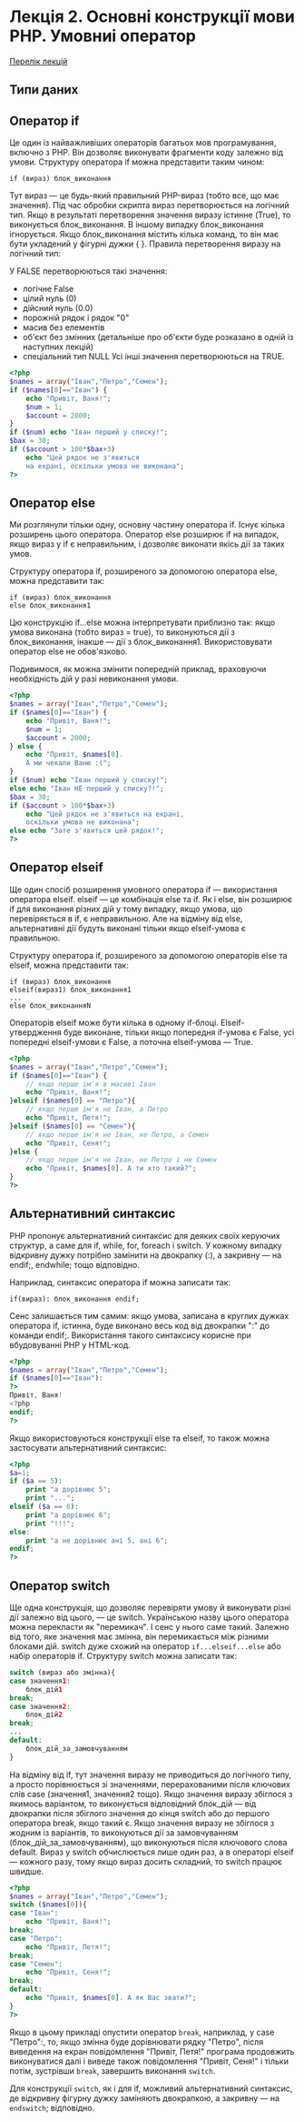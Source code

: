 # Лекція 2. Основні конструкції мови РНР. Умовниі оператор

[Перелік лекцій](../README.md)

## Типи даних




## Оператор if
Це один із найважливіших операторів багатьох мов програмування, включно з PHP. Він дозволяє виконувати фрагменти коду залежно від умови. Структуру оператора if можна представити таким чином:

```
if (вираз) блок_виконання
```

Тут вираз — це будь-який правильний PHP-вираз (тобто все, що має значення). Під час обробки скрипта вираз перетворюється на логічний тип. Якщо в результаті перетворення значення виразу істинне (True), то виконується блок_виконання. В іншому випадку блок_виконання ігнорується. Якщо блок_виконання містить кілька команд, то він має бути укладений у фігурні дужки { }.
Правила перетворення виразу на логічний тип:

У FALSE перетворюються такі значення:
- логічне False
- цілий нуль (0)
- дійсний нуль (0.0)
- порожній рядок і рядок "0"
- масив без елементів
- об'єкт без змінних (детальніше про об'єкти буде розказано в одній із наступних лекцій)
- спеціальний тип NULL
Усі інші значення перетворюються на TRUE.

```php
<?php  
$names = array("Іван","Петро","Семен");  
if ($names[0]=="Іван") {  
    echo "Привіт, Ваня!";  
    $num = 1;  
    $account = 2000;  
}  
if ($num) echo "Іван перший у списку!";  
$bax = 30;  
if ($account > 100*$bax+3)  
    echo "Цей рядок не з'явиться  
    на екрані, оскільки умова не виконана";  
?>
```

## Оператор else
Ми розглянули тільки одну, основну частину оператора if. Існує кілька розширень цього оператора. Оператор else розширює if на випадок, якщо вираз у if є неправильним, і дозволяє виконати якісь дії за таких умов.

Структуру оператора if, розширеного за допомогою оператора else, можна представити так:

```
if (вираз) блок_виконання
else блок_виконання1
```

Цю конструкцію if...else можна інтерпретувати приблизно так: якщо умова виконана (тобто вираз = true), то виконуються дії з блок_виконання, інакше — дії з блок_виконання1. Використовувати оператор else не обов'язково.

Подивимося, як можна змінити попередній приклад, враховуючи необхідність дій у разі невиконання умови.

```php
<?php  
$names = array("Іван","Петро","Семен");  
if ($names[0]=="Іван") {  
    echo "Привіт, Ваня!";  
    $num = 1;  
    $account = 2000;  
} else {  
    echo "Привіт, $names[0].  
    А ми чекали Ваню :(";  
}  
if ($num) echo "Іван перший у списку!";  
else echo "Іван НЕ перший у списку?!";  
$bax = 30;  
if ($account > 100*$bax+3)  
    echo "Цей рядок не з'явиться на екрані,  
    оскільки умова не виконана";  
else echo "Зате з'явиться цей рядок!";  
?>
```

## Оператор elseif
Ще один спосіб розширення умовного оператора if — використання оператора elseif. elseif — це комбінація else та if. Як і else, він розширює if для виконання різних дій у тому випадку, якщо умова, що перевіряється в if, є неправильною. Але на відміну від else, альтернативні дії будуть виконані тільки якщо elseif-умова є правильною.

Структуру оператора if, розширеного за допомогою операторів else та elseif, можна представити так:

```
if (вираз) блок_виконання
elseif(вираз1) блок_виконання1
...
else блок_виконанняN
```

Операторів elseif може бути кілька в одному if-блоці. Elseif-утвердження буде виконане, тільки якщо попередня if-умова є False, усі попередні elseif-умови є False, а поточна elseif-умова — True.

```php
<?php  
$names = array("Іван","Петро","Семен");  
if ($names[0]=="Іван") {    
    // якщо перше ім'я в масиві Іван  
    echo "Привіт, Ваня!";  
}elseif ($names[0] == "Петро"){  
    // якщо перше ім'я не Іван, а Петро  
    echo "Привіт, Петя!";  
}elseif ($names[0] == "Семен"){     
    // якщо перше ім'я не Іван, не Петро, а Семен  
    echo "Привіт, Сеня!";  
}else {  
    // якщо перше ім'я не Іван, не Петро і не Семен  
    echo "Привіт, $names[0]. А ти хто такий?";  
}  
?>
```

## Альтернативний синтаксис
PHP пропонує альтернативний синтаксис для деяких своїх керуючих структур, а саме для if, while, for, foreach і switch. У кожному випадку відкривну дужку потрібно замінити на двокрапку (:), а закривну — на endif;, endwhile; тощо відповідно.

Наприклад, синтаксис оператора if можна записати так:
```
if(вираз): блок_виконання endif;
```
Сенс залишається тим самим: якщо умова, записана в круглих дужках оператора if, істинна, буде виконано весь код від двокрапки ":" до команди endif;. Використання такого синтаксису корисне при вбудовуванні PHP у HTML-код.

```php
<?php  
$names = array("Іван","Петро","Семен");  
if ($names[0]=="Іван"):  
?>  
Привіт, Ваня!  
<?php  
endif;  
?>
```

Якщо використовуються конструкції else та elseif, то також можна застосувати альтернативний синтаксис:

```php
<?php  
$a=1;  
if ($a == 5):  
    print "a дорівнює 5";  
    print "...";  
elseif ($a == 6):  
    print "a дорівнює 6";  
    print "!!!";  
else:  
    print "a не дорівнює ані 5, ані 6";  
endif;  
?>
```

## Оператор switch
Ще одна конструкція, що дозволяє перевіряти умову й виконувати різні дії залежно від цього, — це switch. Українською назву цього оператора можна перекласти як "перемикач". І сенс у нього саме такий. Залежно від того, яке значення має змінна, він перемикається між різними блоками дій. switch дуже схожий на оператор `if...elseif...else` або набір операторів if. Структуру switch можна записати так:

```php
switch (вираз або змінна){  
case значення1:  
    блок_дій1  
break;  
case значення2:  
    блок_дій2  
break;  
...  
default:  
    блок_дій_за_замовчуванням  
}  
```
На відміну від if, тут значення виразу не приводиться до логічного типу, а просто порівнюється зі значеннями, перерахованими після ключових слів case (значення1, значення2 тощо). Якщо значення виразу збіглося з якимось варіантом, то виконується відповідний блок_дій — від двокрапки після збіглого значення до кінця switch або до першого оператора break, якщо такий є. Якщо значення виразу не збіглося з жодним із варіантів, то виконуються дії за замовчуванням (блок_дій_за_замовчуванням), що виконуються після ключового слова default. Вираз у switch обчислюється лише один раз, а в операторі elseif — кожного разу, тому якщо вираз досить складний, то switch працює швидше.

```php
<?php
$names = array("Іван","Петро","Семен"); 
switch ($names[0]){
case "Іван": 
    echo "Привіт, Ваня!";
break;
case "Петро":
    echo "Привіт, Петя!";
break;
case "Семен":
    echo "Привіт, Сеня!";
break;
default:
    echo "Привіт, $names[0]. А як Вас звати?";
}
?>
```

Якщо в цьому прикладі опустити оператор `break`, наприклад, у case "Петро":, то, якщо змінна буде дорівнювати рядку "Петро", після виведення на екран повідомлення "Привіт, Петя!" програма продовжить виконуватися далі і виведе також повідомлення "Привіт, Сеня!" і тільки потім, зустрівши `break`, завершить виконання `switch`.

Для конструкції `switch`, як і для if, можливий альтернативний синтаксис, де відкривну фігурну дужку заміняють двокрапкою, а закривну — на `endswitch`; відповідно.